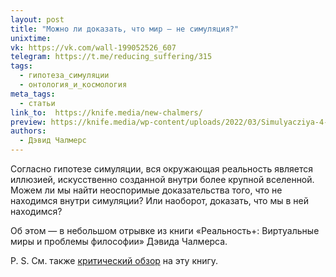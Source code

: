 ```yaml
---
layout: post
title: "Можно ли доказать, что мир — не симуляция?"
unixtime: 
vk: https://vk.com/wall-199052526_607
telegram: https://t.me/reducing_suffering/315
tags:
  - гипотеза_симуляции
  - онтология_и_космология
meta_tags:
  - статьи
link_to:  https://knife.media/new-chalmers/
preview: https://knife.media/wp-content/uploads/2022/03/Simulyacziya-4-1024x1024.jpg
authors:
  - Дэвид Чалмерс
---
```

Согласно гипотезе симуляции, вся окружающая реальность является иллюзией, искусственно созданной внутри более крупной вселенной. Можем ли мы найти неоспоримые доказательства того, что не находимся внутри симуляции? Или наоборот, доказать, что мы в ней находимся?

Об этом — в небольшом отрывке из книги «Реальность+: Виртуальные миры и проблемы философии» Дэвида Чалмерса.

P. S. См. также [критический обзор](536.html) на эту книгу.
